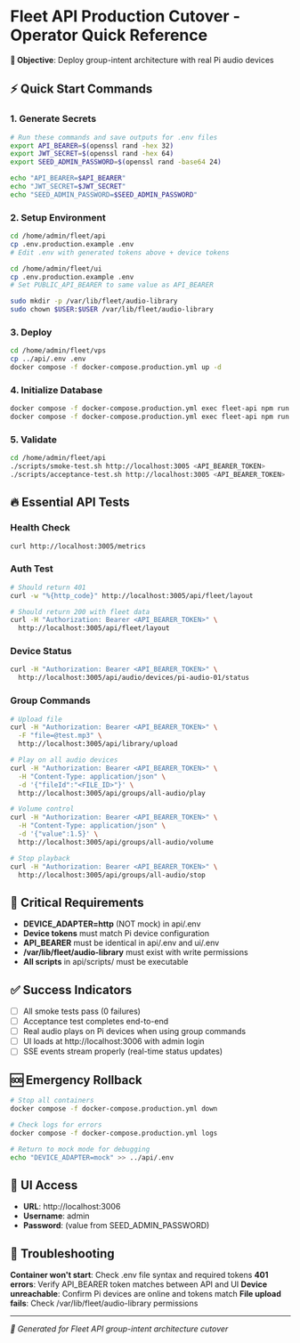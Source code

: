 # Fleet API Production Cutover - Operator Quick Reference

**🎯 Objective**: Deploy group-intent architecture with real Pi audio devices

## ⚡ Quick Start Commands

### 1. Generate Secrets
```bash
# Run these commands and save outputs for .env files
export API_BEARER=$(openssl rand -hex 32)
export JWT_SECRET=$(openssl rand -hex 64)
export SEED_ADMIN_PASSWORD=$(openssl rand -base64 24)

echo "API_BEARER=$API_BEARER"
echo "JWT_SECRET=$JWT_SECRET"
echo "SEED_ADMIN_PASSWORD=$SEED_ADMIN_PASSWORD"
```

### 2. Setup Environment
```bash
cd /home/admin/fleet/api
cp .env.production.example .env
# Edit .env with generated tokens above + device tokens

cd /home/admin/fleet/ui
cp .env.production.example .env
# Set PUBLIC_API_BEARER to same value as API_BEARER

sudo mkdir -p /var/lib/fleet/audio-library
sudo chown $USER:$USER /var/lib/fleet/audio-library
```

### 3. Deploy
```bash
cd /home/admin/fleet/vps
cp ../api/.env .env
docker compose -f docker-compose.production.yml up -d
```

### 4. Initialize Database
```bash
docker compose -f docker-compose.production.yml exec fleet-api npm run migrate
docker compose -f docker-compose.production.yml exec fleet-api npm run seed:yaml
```

### 5. Validate
```bash
cd /home/admin/fleet/api
./scripts/smoke-test.sh http://localhost:3005 <API_BEARER_TOKEN>
./scripts/acceptance-test.sh http://localhost:3005 <API_BEARER_TOKEN>
```

## 🔥 Essential API Tests

### Health Check
```bash
curl http://localhost:3005/metrics
```

### Auth Test
```bash
# Should return 401
curl -w "%{http_code}" http://localhost:3005/api/fleet/layout

# Should return 200 with fleet data
curl -H "Authorization: Bearer <API_BEARER_TOKEN>" \
  http://localhost:3005/api/fleet/layout
```

### Device Status
```bash
curl -H "Authorization: Bearer <API_BEARER_TOKEN>" \
  http://localhost:3005/api/audio/devices/pi-audio-01/status
```

### Group Commands
```bash
# Upload file
curl -H "Authorization: Bearer <API_BEARER_TOKEN>" \
  -F "file=@test.mp3" \
  http://localhost:3005/api/library/upload

# Play on all audio devices
curl -H "Authorization: Bearer <API_BEARER_TOKEN>" \
  -H "Content-Type: application/json" \
  -d '{"fileId":"<FILE_ID>"}' \
  http://localhost:3005/api/groups/all-audio/play

# Volume control
curl -H "Authorization: Bearer <API_BEARER_TOKEN>" \
  -H "Content-Type: application/json" \
  -d '{"value":1.5}' \
  http://localhost:3005/api/groups/all-audio/volume

# Stop playback
curl -H "Authorization: Bearer <API_BEARER_TOKEN>" \
  http://localhost:3005/api/groups/all-audio/stop
```

## 🚨 Critical Requirements

- **DEVICE_ADAPTER=http** (NOT mock) in api/.env
- **Device tokens** must match Pi device configuration
- **API_BEARER** must be identical in api/.env and ui/.env
- **/var/lib/fleet/audio-library** must exist with write permissions
- **All scripts** in api/scripts/ must be executable

## ✅ Success Indicators

- [ ] All smoke tests pass (0 failures)
- [ ] Acceptance test completes end-to-end
- [ ] Real audio plays on Pi devices when using group commands
- [ ] UI loads at http://localhost:3006 with admin login
- [ ] SSE events stream properly (real-time status updates)

## 🆘 Emergency Rollback

```bash
# Stop all containers
docker compose -f docker-compose.production.yml down

# Check logs for errors
docker compose -f docker-compose.production.yml logs

# Return to mock mode for debugging
echo "DEVICE_ADAPTER=mock" >> ../api/.env
```

## 📱 UI Access

- **URL**: http://localhost:3006
- **Username**: admin
- **Password**: (value from SEED_ADMIN_PASSWORD)

## 🔧 Troubleshooting

**Container won't start**: Check .env file syntax and required tokens
**401 errors**: Verify API_BEARER token matches between API and UI
**Device unreachable**: Confirm Pi devices are online and tokens match
**File upload fails**: Check /var/lib/fleet/audio-library permissions

---
*🤖 Generated for Fleet API group-intent architecture cutover*